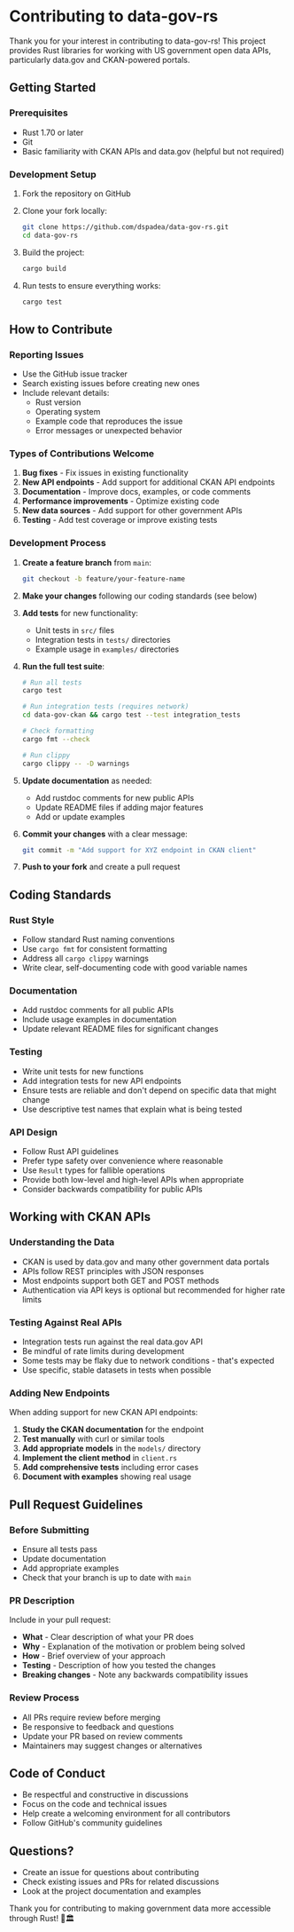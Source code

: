 # Contributing to data-gov-rs

Thank you for your interest in contributing to data-gov-rs! This project provides Rust libraries for working with US government open data APIs, particularly data.gov and CKAN-powered portals.

## Getting Started

### Prerequisites

- Rust 1.70 or later
- Git
- Basic familiarity with CKAN APIs and data.gov (helpful but not required)

### Development Setup

1. Fork the repository on GitHub
2. Clone your fork locally:
   ```bash
   git clone https://github.com/dspadea/data-gov-rs.git
   cd data-gov-rs
   ```

3. Build the project:
   ```bash
   cargo build
   ```

4. Run tests to ensure everything works:
   ```bash
   cargo test
   ```

## How to Contribute

### Reporting Issues

- Use the GitHub issue tracker
- Search existing issues before creating new ones
- Include relevant details:
  - Rust version
  - Operating system
  - Example code that reproduces the issue
  - Error messages or unexpected behavior

### Types of Contributions Welcome

1. **Bug fixes** - Fix issues in existing functionality
2. **New API endpoints** - Add support for additional CKAN API endpoints
3. **Documentation** - Improve docs, examples, or code comments  
4. **Performance improvements** - Optimize existing code
5. **New data sources** - Add support for other government APIs
6. **Testing** - Add test coverage or improve existing tests

### Development Process

1. **Create a feature branch** from `main`:
   ```bash
   git checkout -b feature/your-feature-name
   ```

2. **Make your changes** following our coding standards (see below)

3. **Add tests** for new functionality:
   - Unit tests in `src/` files
   - Integration tests in `tests/` directories
   - Example usage in `examples/` directories

4. **Run the full test suite**:
   ```bash
   # Run all tests
   cargo test
   
   # Run integration tests (requires network)
   cd data-gov-ckan && cargo test --test integration_tests
   
   # Check formatting
   cargo fmt --check
   
   # Run clippy
   cargo clippy -- -D warnings
   ```

5. **Update documentation** as needed:
   - Add rustdoc comments for new public APIs
   - Update README files if adding major features
   - Add or update examples

6. **Commit your changes** with a clear message:
   ```bash
   git commit -m "Add support for XYZ endpoint in CKAN client"
   ```

7. **Push to your fork** and create a pull request

## Coding Standards

### Rust Style

- Follow standard Rust naming conventions
- Use `cargo fmt` for consistent formatting
- Address all `cargo clippy` warnings
- Write clear, self-documenting code with good variable names

### Documentation

- Add rustdoc comments for all public APIs
- Include usage examples in documentation
- Update relevant README files for significant changes

### Testing

- Write unit tests for new functions
- Add integration tests for new API endpoints
- Ensure tests are reliable and don't depend on specific data that might change
- Use descriptive test names that explain what is being tested

### API Design

- Follow Rust API guidelines
- Prefer type safety over convenience where reasonable
- Use `Result` types for fallible operations
- Provide both low-level and high-level APIs when appropriate
- Consider backwards compatibility for public APIs

## Working with CKAN APIs

### Understanding the Data

- CKAN is used by data.gov and many other government data portals
- APIs follow REST principles with JSON responses
- Most endpoints support both GET and POST methods
- Authentication via API keys is optional but recommended for higher rate limits

### Testing Against Real APIs

- Integration tests run against the real data.gov API
- Be mindful of rate limits during development
- Some tests may be flaky due to network conditions - that's expected
- Use specific, stable datasets in tests when possible

### Adding New Endpoints

When adding support for new CKAN API endpoints:

1. **Study the CKAN documentation** for the endpoint
2. **Test manually** with curl or similar tools
3. **Add appropriate models** in the `models/` directory
4. **Implement the client method** in `client.rs`
5. **Add comprehensive tests** including error cases
6. **Document with examples** showing real usage

## Pull Request Guidelines

### Before Submitting

- Ensure all tests pass
- Update documentation
- Add appropriate examples
- Check that your branch is up to date with `main`

### PR Description

Include in your pull request:

- **What** - Clear description of what your PR does
- **Why** - Explanation of the motivation or problem being solved
- **How** - Brief overview of your approach
- **Testing** - Description of how you tested the changes
- **Breaking changes** - Note any backwards compatibility issues

### Review Process

- All PRs require review before merging
- Be responsive to feedback and questions
- Update your PR based on review comments
- Maintainers may suggest changes or alternatives

## Code of Conduct

- Be respectful and constructive in discussions
- Focus on the code and technical issues
- Help create a welcoming environment for all contributors
- Follow GitHub's community guidelines

## Questions?

- Create an issue for questions about contributing
- Check existing issues and PRs for related discussions
- Look at the project documentation and examples

Thank you for contributing to making government data more accessible through Rust! 🦀🏛️
